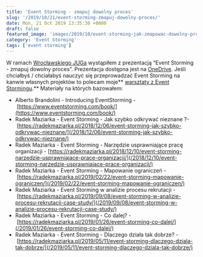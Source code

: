 ```yaml
---
title: 'Event Storming - zmapuj dowolny proces'
slug: '/2019/10/21/event-storming-zmapuj-dowolny-proces/'
date: Mon, 21 Oct 2019 13:35:30 +0000
draft: false
featured_image: 'images/2019/10/event-storming-jak-zmapowac-dowolny-proces.jpg'
category: 'Event Storming'
tags: ['event storming']
---
```


W ramach [Wrocławskiego JUGa](https://www.meetup.com/pl-PL/WroclawJUG/events/265637715/) wystąpiłem z prezentacją “Event Storming - zmapuj dowolny proces”. Prezentacja dostępna jest na [OneDrive](https://1drv.ms/p/s!AjEySs0anBSPg71OkEJD-MKbBwK62w?e=KSbwb9). Jeśli  chciałbyś / chciałabyś nauczyć się przeprowadzać Event Storming na kanwie własnych projektów to polecam moje** [warsztaty z Event Stormingu](https://radekmaziarka.pl/szkolenia/event-storming).** Materiały na których bazowałem:

*   Alberto Brandolini - Introducing EventStorming - [https://www.eventstorming.com/book/](https://www.eventstorming.com/book/)
*   Radek Maziarka - Event Storming - Jak szybko odkrywać nieznane ?- [https://radekmaziarka.pl/2018/12/06/event-storming-jak-szybko-odkrywac-nieznane/](/2018/12/06/event-storming-jak-szybko-odkrywac-nieznane/)
*   Radek Maziarka - Event Storming - Narzędzie usprawniające pracę organizacji - [https://radekmaziarka.pl/2018/12/10/event-storming-narzedzie-usprawniajace-prace-organizacji/](/2018/12/10/event-storming-narzedzie-usprawniajace-prace-organizacji/)
*   Radek Maziarka - Event Storming - Mapowanie ograniczeń - [https://radekmaziarka.pl/2019/02/22/event-storming-mapowanie-ograniczen/](/2019/02/22/event-storming-mapowanie-ograniczen/)
*   Radek Maziarka - Event Storming w analizie procesu rekrutacji - [https://radekmaziarka.pl/2019/09/08/event-storming-w-analizie-procesu-rekrutacji-case-study/](/2019/09/08/event-storming-w-analizie-procesu-rekrutacji-case-study/)
*   Radek Maziarka - Event Storming - Co dalej? - [https://radekmaziarka.pl/2019/01/26/event-storming-co-dalej/](/2019/01/26/event-storming-co-dalej/)
*   Radek Maziarka - Event Storming - Dlaczego działa tak dobrze? - [https://radekmaziarka.pl/2019/05/11/event-storming-dlaczego-dziala-tak-dobrze/](/2019/05/11/event-storming-dlaczego-dziala-tak-dobrze/)